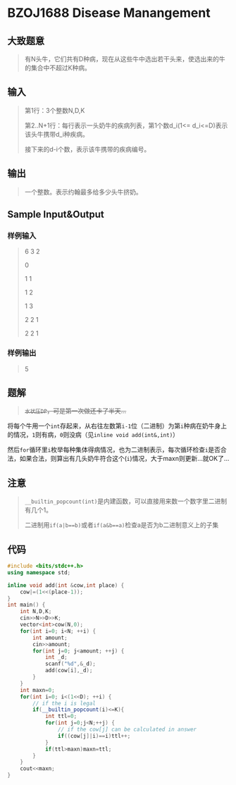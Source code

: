 # BZOJ1688 Disease Manangement

## 大致题意

> 有N头牛，它们共有D种病，现在从这些牛中选出若干头来，使选出来的牛的集合中不超过K种病。

## 输入

> 第1行：3个整数N,D,K
>
> 第2..N+1行：每行表示一头奶牛的疾病列表，第1个数d_i(1<= d_i<=D)表示该头牛携带d_i种疾病。
>
> 接下来的d-i个数，表示该牛携带的疾病编号。

## 输出

> 一个整数。表示约翰最多给多少头牛挤奶。

## Sample Input&Output

### 样例输入

> 6 3 2
> 
> 0
> 
> 1 1
> 
> 1 2
> 
> 1 3
> 
> 2 2 1
> 
> 2 2 1

### 样例输出

> 5

## 题解

> <del>`水状压DP`，可是第一次做还卡了半天...</del>

将每个牛用一个`int`存起来，从右往左数第`i-1`位（二进制）为第`i`种病在奶牛身上的情况，`1`则有病，`0`则没病（见`inline void add(int&,int)`）

然后`for`循环里`i`枚举每种集体得病情况，也为二进制表示，每次循环检查`i`是否合法，如果合法，则算出有几头奶牛符合这个(`i`)情况，大于maxn则更新...就OK了...

## 注意
> `__builtin_popcount(int)`是内建函数，可以直接用来数一个数字里二进制有几个1。
>
> 二进制用`if(a|b==b)`或者`if(a&b==a)`检查a是否为b二进制意义上的子集

## 代码

```cpp
#include <bits/stdc++.h>
using namespace std;

inline void add(int &cow,int place) {
    cow|=(1<<(place-1));
}
int main() {
    int N,D,K;
    cin>>N>>D>>K;
    vector<int>cow(N,0);
    for(int i=0; i<N; ++i) {
        int amount;
        cin>>amount;
        for(int j=0; j<amount; ++j) {
            int _d;
            scanf("%d",&_d);
            add(cow[i],_d);
        }
    }
    int maxn=0;
    for(int i=0; i<(1<<D); ++i) {
        // if the i is legal
        if(__builtin_popcount(i)<=K){
            int ttl=0;
            for(int j=0;j<N;++j) {
                // if the cow[j] can be calculated in answer
                if((cow[j]|i)==i)ttl++;
            }
            if(ttl>maxn)maxn=ttl;
        }
    }
    cout<<maxn;
}
```